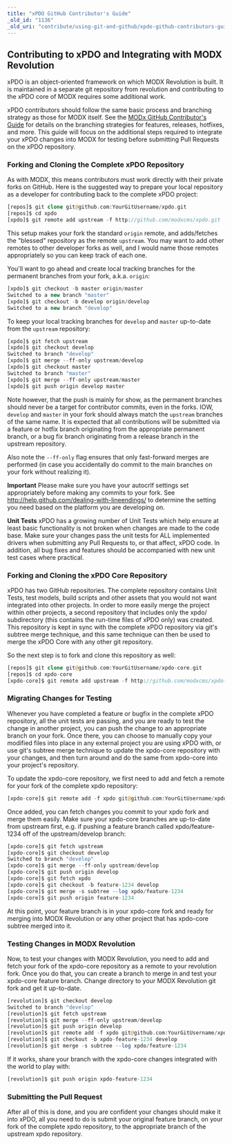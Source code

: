 ```yaml
---
title: "xPDO GitHub Contributor's Guide"
_old_id: "1136"
_old_uri: "contribute/using-git-and-github/xpdo-github-contributors-guide"
---
```


## Contributing to xPDO and Integrating with MODX Revolution

xPDO is an object-oriented framework on which MODX Revolution is built. It is maintained in a separate git repository from revolution and contributing to the xPDO core of MODX requires some additional work.

xPDO contributors should follow the same basic process and branching strategy as those for MODX itself. See the [MODx GitHub Contributor's Guide](/display/community/MODx+GitHub+Contributor%27s+Guide "MODx GitHub Contributor's Guide") for details on the branching strategies for features, releases, hotfixes, and more. This guide will focus on the additional steps required to integrate your xPDO changes into MODX for testing before submitting Pull Requests on the xPDO repository.

### Forking and Cloning the Complete xPDO Repository

As with MODX, this means contributors must work directly with their private forks on GitHub. Here is the suggested way to prepare your local repository as a developer for contributing back to the complete xPDO project:

``` php 
[repos]$ git clone git@github.com:YourGitUsername/xpdo.git
[repos]$ cd xpdo
[xpdo]$ git remote add upstream -f http://github.com/modxcms/xpdo.git
```

This setup makes your fork the standard `origin` remote, and adds/fetches the "blessed" repository as the remote `upstream`. You may want to add other remotes to other developer forks as well, and I would name those remotes appropriately so you can keep track of each one.

You'll want to go ahead and create local tracking branches for the permanent branches from your fork, a.k.a. `origin`:

``` php 
[xpdo]$ git checkout -b master origin/master
Switched to a new branch "master"
[xpdo]$ git checkout -b develop origin/develop
Switched to a new branch "develop"
```

To keep your local tracking branches for `develop` and `master` up-to-date from the `upstream` repository:

``` php 
[xpdo]$ git fetch upstream
[xpdo]$ git checkout develop
Switched to branch "develop"
[xpdo]$ git merge --ff-only upstream/develop
[xpdo]$ git checkout master
Switched to branch "master"
[xpdo]$ git merge --ff-only upstream/master
[xpdo]$ git push origin develop master
```

Note however, that the push is mainly for show, as the permanent branches should never be a target for contributor commits, even in the forks. IOW, `develop` and `master` in your fork should always match the `upstream` branches of the same name. It is expected that all contributions will be submitted via a feature or hotfix branch originating from the appropriate permanent branch, or a bug fix branch originating from a release branch in the upstream repository.

Also note the `--ff-only` flag ensures that only fast-forward merges are performed (in case you accidentally do commit to the main branches on your fork without realizing it).

**Important**
Please make sure you have your autocrlf settings set appropriately before making any commits to your fork. See <http://help.github.com/dealing-with-lineendings/> to determine the setting you need based on the platform you are developing on.

**Unit Tests**
xPDO has a growing number of Unit Tests which help ensure at least basic functionality is not broken when changes are made to the code base. Make sure your changes pass the unit tests for ALL implemented drivers when submitting any Pull Requests to, or that affect, xPDO code. In addition, all bug fixes and features should be accompanied with new unit test cases where practical.

### Forking and Cloning the xPDO Core Repository

xPDO has two GitHub repositories. The complete repository contains Unit Tests, test models, build scripts and other assets that you would not want integrated into other projects. In order to more easily merge the project within other projects, a second repository that includes only the xpdo/ subdirectory (this contains the run-time files of xPDO only) was created. This repository is kept in sync with the complete xPDO repository via git's subtree merge technique, and this same technique can then be used to merge the xPDO Core with any other git repository.

So the next step is to fork and clone this repository as well:

``` php 
[repos]$ git clone git@github.com:YourGitUsername/xpdo-core.git
[repos]$ cd xpdo-core
[xpdo-core]$ git remote add upstream -f http://github.com/modxcms/xpdo-core.git
```

### Migrating Changes for Testing

Whenever you have completed a feature or bugfix in the complete xPDO repository, all the unit tests are passing, and you are ready to test the change in another project, you can push the change to an appropriate branch on your fork. Once there, you can choose to manually copy your modified files into place in any external project you are using xPDO with, or use git's subtree merge technique to update the xpdo-core repository with your changes, and then turn around and do the same from xpdo-core into your project's repository.

To update the xpdo-core repository, we first need to add and fetch a remote for your fork of the complete xpdo repository:

``` php 
[xpdo-core]$ git remote add -f xpdo git@github.com:YourGitUsername/xpdo.git
```

Once added, you can fetch changes you commit to your xpdo fork and merge them easily. Make sure your xpdo-core branches are up-to-date from upstream first, e.g. if pushing a feature branch called xpdo/feature-1234 off of the upstream/develop branch:

``` php 
[xpdo-core]$ git fetch upstream
[xpdo-core]$ git checkout develop
Switched to branch "develop"
[xpdo-core]$ git merge --ff-only upstream/develop
[xpdo-core]$ git push origin develop
[xpdo-core]$ git fetch xpdo
[xpdo-core]$ git checkout -b feature-1234 develop
[xpdo-core]$ git merge -s subtree --log xpdo/feature-1234
[xpdo-core]$ git push origin feature-1234
```

At this point, your feature branch is in your xpdo-core fork and ready for merging into MODX Revolution or any other project that has xpdo-core subtree merged into it.

### Testing Changes in MODX Revolution

Now, to test your changes with MODX Revolution, you need to add and fetch your fork of the xpdo-core repository as a remote to your revolution fork. Once you do that, you can create a branch to merge in and test your xpdo-core feature branch. Change directory to your MODX Revolution git fork and get it up-to-date.

``` php 
[revolution]$ git checkout develop
Switched to branch "develop"
[revolution]$ git fetch upstream
[revolution]$ git merge --ff-only upstream/develop
[revolution]$ git push origin develop
[revolution]$ git remote add -f xpdo git@github.com:YourGitUsername/xpdo-core.git
[revolution]$ git checkout -b xpdo-feature-1234 develop
[revolution]$ git merge -s subtree --log xpdo/feature-1234
```

If it works, share your branch with the xpdo-core changes integrated with the world to play with:

``` php 
[revolution]$ git push origin xpdo-feature-1234
```

### Submitting the Pull Request

After all of this is done, and you are confident your changes should make it into xPDO, all you need to do is submit your original feature branch, on your fork of the complete xpdo repository, to the appropriate branch of the upstream xpdo repository.